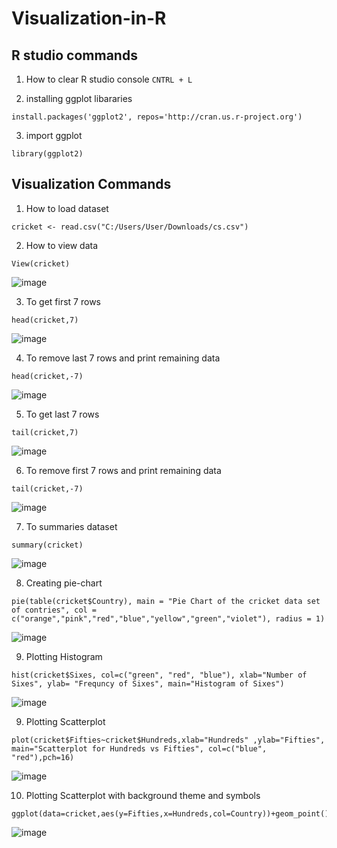 # Visualization-in-R

## R studio commands
1. How to clear R studio console
`CNTRL + L`

2. installing ggplot libararies
```
install.packages('ggplot2', repos='http://cran.us.r-project.org')
```

3. import ggplot
``` 
library(ggplot2)
``` 

## Visualization Commands

1. How to load dataset
```
cricket <- read.csv("C:/Users/User/Downloads/cs.csv")
```

2. How to view data 
```
View(cricket)
```
![image](https://user-images.githubusercontent.com/92450677/203500520-e40743c1-10a1-45aa-a400-4104644648fa.png)


3.	To get first 7 rows
```
head(cricket,7)
```
![image](https://user-images.githubusercontent.com/92450677/203500442-ec6ec5fb-813b-476c-8584-5a8a2f836b13.png)


4. To remove last 7 rows and print remaining data 
```
head(cricket,-7)
```
![image](https://user-images.githubusercontent.com/92450677/203500385-04befdf5-2f80-4ba6-a5fd-c5d1a6a598e0.png)


5. To get last 7 rows
```
tail(cricket,7)
```
![image](https://user-images.githubusercontent.com/92450677/203500313-ce9efab7-de25-4cf5-8413-2ff80cce75b0.png)


6. To remove first 7 rows and print remaining data 
```
tail(cricket,-7)
```
![image](https://user-images.githubusercontent.com/92450677/203500058-88281f9f-6972-4a91-967e-234255bc9c14.png)

7. To summaries dataset 
```
summary(cricket)
```
![image](https://user-images.githubusercontent.com/92450677/203502539-15dc4e2f-8165-4912-90f3-6ee7e2d478bc.png)

8. Creating pie-chart
```
pie(table(cricket$Country), main = "Pie Chart of the cricket data set of contries", col = c("orange","pink","red","blue","yellow","green","violet"), radius = 1)
```
![image](https://user-images.githubusercontent.com/92450677/203504766-10d56da1-2310-4a12-8d5c-2ae7c0eedb3f.png)

9. Plotting Histogram
```
hist(cricket$Sixes, col=c("green", "red", "blue"), xlab="Number of Sixes", ylab= "Frequncy of Sixes", main="Histogram of Sixes")
```
![image](https://user-images.githubusercontent.com/92450677/203508360-b1e81092-8567-4deb-b0ac-a3cc35a9f1df.png)


9. Plotting Scatterplot
```
plot(cricket$Fifties~cricket$Hundreds,xlab="Hundreds" ,ylab="Fifties", main="Scatterplot for Hundreds vs Fifties", col=c("blue", "red"),pch=16)
```
![image](https://user-images.githubusercontent.com/66154908/203515709-66390640-37a3-4261-8212-71ae62533007.png)


10. Plotting Scatterplot with background theme and symbols
```
ggplot(data=cricket,aes(y=Fifties,x=Hundreds,col=Country))+geom_point()
```
![image](https://user-images.githubusercontent.com/92450677/203516332-ff05059f-5337-4153-8969-3c0b10c10074.png)





